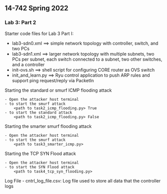## 14-742 Spring 2022
### Lab 3: Part 2

Starter code files for Lab 3 Part I:
* lab3-sdn0.xml ==> simple network topology with controller, switch, and two PCs
* lab3-sdn1.xml ==> larger network topology with multiple subnets, two PCs per subnet, each switch connected to a subnet, two other switches, and a controller
* init-ovs.sh ==> shell script for configuring CORE router as OVS switch
* init_and_learn.py ==> Ryu control application to push ARP rules and support ping request/reply via PacketIn


Starting the standard or smurf ICMP flooding attack

    - Open the attacker host terminal
    - to start the smurf attack
        <path to task2_icmp_flooding.py> True 
    - to start the standard attack
        <path to task2_icmp_flooding.py> False 

Starting the smarter smurf flooding attack

    - Open the attacker host terminal
    - to start the smurf attack
        <path to task3_smarter_icmp.py> 

Starting the TCP SYN Flood attack

    - Open the attacker host terminal
    - to start the SYN Flood attack
        <path to task4_tcp_syn_flooding.py>

Log File
    - cntrl_log_file.csv: Log file used to store all data that the controller logs